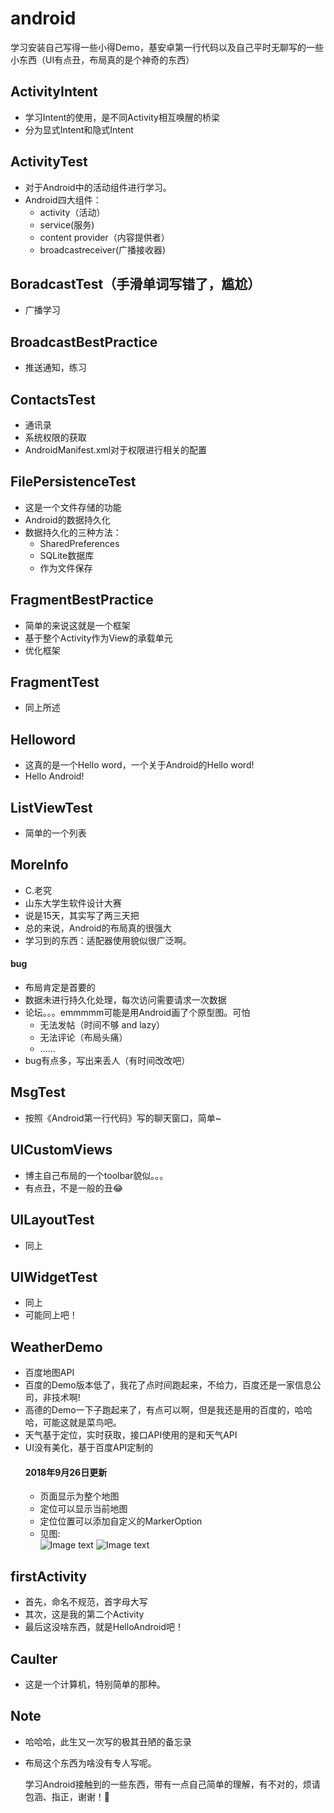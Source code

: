# android
学习安装自己写得一些小得Demo，基安卓第一行代码以及自己平时无聊写的一些小东西（UI有点丑，布局真的是个神奇的东西）

## ActivityIntent
 * 学习Intent的使用，是不同Activity相互唤醒的桥梁
 * 分为显式Intent和隐式Intent

## ActivityTest
 * 对于Android中的活动组件进行学习。
 * Android四大组件：
    * activity（活动）
    * service(服务)
    * content provider（内容提供者）
    * broadcastreceiver(广播接收器)

## BoradcastTest（手滑单词写错了，尴尬）
 * 广播学习

## BroadcastBestPractice
 * 推送通知，练习

## ContactsTest
 * 通讯录
 * 系统权限的获取
 * AndroidManifest.xml对于权限进行相关的配置

## FilePersistenceTest
 * 这是一个文件存储的功能
 * Android的数据持久化
 * 数据持久化的三种方法：
    * SharedPreferences
    * SQLite数据库
    * 作为文件保存

## FragmentBestPractice
 * 简单的来说这就是一个框架
 * 基于整个Activity作为View的承载单元
 * 优化框架

## FragmentTest
* 同上所述

## Helloword
* 这真的是一个Hello word，一个关于Android的Hello word!
* Hello Android!

## ListViewTest
* 简单的一个列表

## MoreInfo
* C.老究
* 山东大学生软件设计大赛
* 说是15天，其实写了两三天把
* 总的来说，Android的布局真的很强大
* 学习到的东西：适配器使用貌似很广泛啊。
#### bug
 * 布局肯定是首要的
 * 数据未进行持久化处理，每次访问需要请求一次数据
 * 论坛。。。emmmmm可能是用Android画了个原型图。可怕
    * 无法发帖（时间不够 and lazy）
    * 无法评论（布局头痛）
    * ......
* bug有点多，写出来丢人（有时间改改吧）

## MsgTest
* 按照《Android第一行代码》写的聊天窗口，简单~

## UICustomViews
* 博主自己布局的一个toolbar貌似。。。
* 有点丑，不是一般的丑😂

## UILayoutTest
* 同上

## UIWidgetTest
* 同上
* 可能同上吧！

## WeatherDemo
* 百度地图API
* 百度的Demo版本低了，我花了点时间跑起来，不给力，百度还是一家信息公司，非技术啊!
* 高德的Demo一下子跑起来了，有点可以啊，但是我还是用的百度的，哈哈哈，可能这就是菜鸟吧。
* 天气基于定位，实时获取，接口API使用的是和天气API
* UI没有美化，基于百度API定制的
   #### 2018年9月26日更新
   * 页面显示为整个地图
   * 定位可以显示当前地图
   * 定位位置可以添加自定义的MarkerOption
   * 见图:<br>
   ![Image text](img_storage/1.png )
   ![Image text](img_storage/2.png) 

## firstActivity
* 首先，命名不规范，首字母大写
* 其次，这是我的第二个Activity
* 最后这没啥东西，就是HelloAndroid吧！

## Caulter

* 这是一个计算机，特别简单的那种。

## Note

* 哈哈哈，此生又一次写的极其丑陋的备忘录
* 布局这个东西为啥没有专人写呢。

    学习Android接触到的一些东西，带有一点自己简单的理解，有不对的，烦请包涵、指正，谢谢！🤩